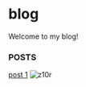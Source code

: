 # blog  
Welcome to my blog!  
### POSTS
[post 1](https://z10r.github.io/blog/posts/001)
![z10r](https://camo.githubusercontent.com/e0de9e87ecd8c5198575bccb126a412059f5c8a1/68747470733a2f2f69696c692e696f2f6445553838762e706e67)
